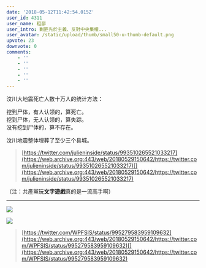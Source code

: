 ```yaml
---
date: '2018-05-12T11:42:54.015Z'
user_id: 4311
user_name: 粗鄙
user_intro: 剿匪先於主義、反對中央集權...
user_avatar: /static/upload/thumb/small50-u-thumb-default.png
upvote: 23
downvote: 0
comments:
    - ''
    - ''
    - ''
    - ''
    - ''
---
```


汶川大地震死亡人数十万人的统计方法：

挖到尸体，有人认领的，算死亡。  
挖到尸体，无人认领的，算失踪。  
没有挖到尸体的，算不存在。

汶川地震整体埋葬了至少三个县城。

> [https://twitter.com/julieninside/status/993510265521033217](https://web.archive.org:443/web/20180529150642/https://twitter.com/julieninside/status/993510265521033217)[](https://web.archive.org:443/web/20180529150642/https://twitter.com/julieninside/status/993510265521033217)

（注：共產黨玩**文字遊戲**真的是一流高手啊）

---

![](https://web.archive.org:443/web/20180529150642im_/https://pincimg.com/posts/80628/82b556ce868cba0b6dbe75503c010ffa.jpg)

![](https://web.archive.org:443/web/20180529150642im_/https://pincimg.com/posts/80628/a893ca6806905a71753162640ac208a7.jpg)

> [https://twitter.com/WPFSIS/status/995279583959109632](https://web.archive.org:443/web/20180529150642/https://twitter.com/WPFSIS/status/995279583959109632)[](https://web.archive.org:443/web/20180529150642/https://twitter.com/WPFSIS/status/995279583959109632)
